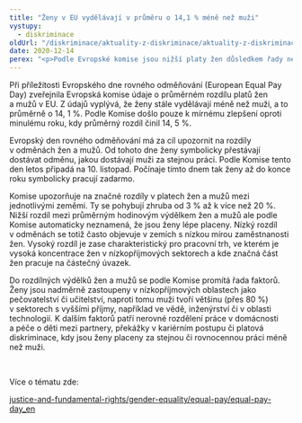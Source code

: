 ```yaml
---
title: "Ženy v EU vydělávají v průměru o 14,1 % méně než muži"
vystupy:
  - diskriminace
oldUrl: "/diskriminace/aktuality-z-diskriminace/aktuality-z-diskriminace-2020/zeny-v-eu-vydelavaji-v-prumeru-o-141-mene-nez-muzi/"
date: 2020-12-14
perex: "<p>Podle Evropské komise jsou nižší platy žen důsledkem řady nerovností, kterým čelí v přístupu k pracovním odměnám, v kariérním postupu či obecně v přístupu na trh práce. </p>"
---
```


<!-- imported from the old website -->

<p>Při příležitosti Evropského dne rovného odměňování (European Equal Pay Day) zveřejnila Evropská komise údaje o průměrném rozdílu platů žen a mužů v EU. Z údajů vyplývá, že ženy stále vydělávají méně než muži, a to průměrně o 14, 1 %. Podle Komise došlo pouze k mírnému zlepšení oproti minulému roku, kdy průměrný rozdíl činil 14, 5 %. </p> <p>Evropský den rovného odměňování má za cíl upozornit na rozdíly v odměnách žen a mužů. Od tohoto dne ženy symbolicky přestávají dostávat odměnu, jakou dostávají muži za stejnou práci. Podle Komise tento den letos připadá na 10. listopad. Počínaje tímto dnem tak ženy až do konce roku symbolicky pracují zadarmo. </p> <p>Komise upozorňuje na značné rozdíly v platech žen a mužů mezi jednotlivými zeměmi. Ty se pohybují zhruba od 3 % až k více než 20 %. Nižší rozdíl mezi průměrným hodinovým výdělkem žen a mužů ale podle Komise automaticky neznamená, že jsou ženy lépe placeny. Nízký rozdíl v odměnách se totiž často objevuje v zemích s nízkou mírou zaměstnanosti žen. Vysoký rozdíl je zase charakteristický pro pracovní trh, ve kterém je vysoká koncentrace žen v nízkopříjmových sektorech a kde značná část žen pracuje na částečný úvazek.</p> <p>Do rozdílných výdělků žen a mužů se podle Komise promítá řada faktorů. Ženy jsou nadměrně zastoupeny v nízkopříjmových oblastech jako pečovatelství či učitelství, naproti tomu muži tvoří většinu (přes 80 %) v sektorech s vyššími příjmy, například ve vědě, inženýrství či v oblasti technologií. K dalším faktorů patří nerovné rozdělení práce v domácnosti a péče o děti mezi partnery, překážky v kariérním postupu či platová diskriminace, kdy jsou ženy placeny za stejnou či rovnocennou práci méně než muži.</p> <p> </p> <p>Více o tématu zde:</p> <p><a href="https://ec.europa.eu/info/policies/justice-and-fundamental-rights/gender-equality/equal-pay/equal-pay-day_en" target="_blank">justice-and-fundamental-rights/gender-equality/equal-pay/equal-pay-day_en</a></p>
